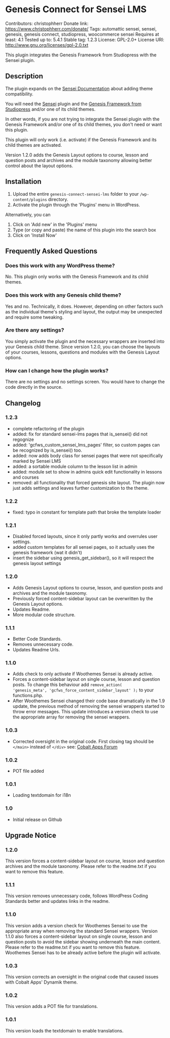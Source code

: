 # Genesis Connect for Sensei LMS

Contributors: christophherr
Donate link: https://www.christophherr.com/donate/
Tags: automattic sensei, sensei, genesis, genesis connect, studiopress, woocommerce sensei
Requires at least: 4.1
Tested up to: 5.4.1
Stable tag: 1.2.3
License: GPL-2.0+
License URI: http://www.gnu.org/licenses/gpl-2.0.txt

This plugin integrates the Genesis Framework from Studiopress with the Sensei plugin.

## Description

The plugin expands on the [Sensei Documentation](https://docs.woocommerce.com/document/sensei-and-theme-compatibility/) about adding theme compatibility.

You will need the [Sensei](https://woocommerce.com/products/sensei/) plugin and the [Genesis Framework from Studiopress](https://www.studiopress.com) and/or one of its child themes.

In other words, if you are not trying to integrate the Sensei plugin with the Genesis Framework and/or one of its child themes, you don't need or want this plugin.

This plugin will only work (i.e. activate) if the Genesis Framework and its child themes are activated.

Version 1.2.0 adds the Genesis Layout options to course, lesson and question posts and archives and the module taxonomy allowing better control about the layout options.

## Installation

1.  Upload the entire `genesis-connect-sensei-lms` folder to your `/wp-content/plugins` directory.
2.  Activate the plugin through the 'Plugins' menu in WordPress.

Alternatively, you can

1.  Click on 'Add new' in the 'Plugins' menu
2.  Type (or copy and paste) the name of this plugin into the search box
3.  Click on 'Install Now'

## Frequently Asked Questions

### Does this work with any WordPress theme?

No. This plugin only works with the Genesis Framework and its child themes.

### Does this work with any Genesis child theme?

Yes and no. Technically, it does.
However, depending on other factors such as the individual theme's styling and layout, the output may be unexpected and require some tweaking.

### Are there any settings?

You simply activate the plugin and the necessary wrappers are inserted into your Genesis child theme.
Since version 1.2.0, you can choose the layouts of your courses, lessons, questions and modules with the Genesis Layout options.

### How can I change how the plugin works?

There are no settings and no settings screen. You would have to change the code directly in the source.

## Changelog

### 1.2.3

* complete refactoring of the plugin
* added: fix for standard sensei-lms pages that is_sensei() did not regognize
* added: 'gcfws_custom_sensei_lms_pages' filter, so custom pages can be recognized by is_sensei() too.
* added: now adds body class for sensei pages that were not specifically marked by Sensei LMS
* added: a sortable module column to the lesson list in admin
* added: module set to show in admins quick edit functionality in lessons and courses
* removed: all functionality that forced genesis site layout. The plugin now just adds settings and leaves further customization to the theme.

### 1.2.2

* fixed: typo in constant for template path that broke the template loader

### 1.2.1

* Disabled forced layouts, since it only partly works and overrules user settings.
* added custom templates for all sensei pages, so it actually uses the genesis framework (wat it didn't) 
* insert the sidebar using genesis_get_sidebar(), so it will respect the genesis layout settings

### 1.2.0

* Adds Genesis Layout options to course, lesson, and question posts and archives and the module taxonomy.
* Previously forced content-sidebar layout can be overwritten by the Genesis Layout options.
* Updates Readme.
* More modular code structure.

### 1.1.1

* Better Code Standards.
* Removes unnecessary code.
* Updates Readme Urls.

### 1.1.0

* Adds check to only activate if Woothemes Sensei is already active.
* Forces a content-sidebar layout on single course, lesson and question posts.
  To change this behaviour add <code>remove_action( 'genesis_meta', 'gcfws_force_content_sidebar_layout' );</code> to your functions.php.
* After Woothemes Sensei changed their code base dramatically in the 1.9 update,
  the previous method of removing the sensei wrappers started to throw error messages.
  This update introduces a version check to use the appropriate array for removing the sensei wrappers.

### 1.0.3

* Corrected oversight in the original code. First closing tag should be `</main>` instead of `</div>`
  see: [Cobalt Apps Forum](http://cobaltapps.com/forum/forum/main-category/main-forum/81542-woo-sensei?p=82210#post82210)

### 1.0.2

* POT file added

### 1.0.1

* Loading textdomain for i18n

### 1.0

* Initial release on Github

## Upgrade Notice

### 1.2.0

This version forces a content-sidebar layout on course, lesson and question archives and the module taxonomy.
Please refer to the readme.txt if you want to remove this feature.

### 1.1.1

This version removes unnecessary code, follows WordPress Coding Standards better and updates links in the readme.

### 1.1.0

This version adds a version check for Woothemes Sensei to use the appropriate array when removing the standard Sensei wrappers.
Version 1.1.0 also forces a content-sidebar layout on single course, lesson and question posts to avoid the sidebar showing underneath the main content.
Please refer to the readme.txt if you want to remove this feature.
Woothemes Sensei has to be already active before the plugin will activate.

### 1.0.3

This version corrects an oversight in the original code
that caused issues with Cobalt Apps' Dynamik theme.

### 1.0.2

This version adds a POT file for translations.

### 1.0.1

This version loads the textdomain to enable translations.
